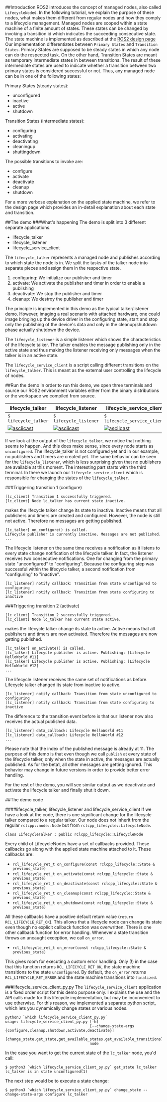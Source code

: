 ##Introduction
ROS2 introduces the concept of managed nodes, also called `LifecycleNode`s. In the following tutorial, we explain the purpose of these nodes, what makes them different from regular nodes and how they comply to a lifecycle management.
Managed nodes are scoped within a state machine of a finite amount of states. These states can be changed by invoking a transition id which indicates the succeeding consecutive state.
The state machine is implemented as described at the [ROS2 design page](http://design.ros2.org/articles/node_lifecycle.html) 
Our implementation differentiates between `Primary States` and `Transition States`. Primary States are supposed to be steady states in which any node can do the respected task. On the other hand, Transition States are meant as temporary intermediate states in between transitions. The result of these intermediate states are used to indicate whether a transition between two primary states is considered successful or not. Thus, any managed node can be in one of the following states:

Primary States (steady states):
* unconfigured
* inactive
* active
* shutdown

Transition States (intermediate states):
* configuring
* activating
* deactivating
* cleaningup
* shuttingdown

The possible transitions to invoke are:
* configure
* activate
* deactivate
* cleanup
* shutdown

For a more verbose explanation on the applied state machine, we refer to the design page which provides an in-detail explanation about each state and transition.

##The demo
###What's happening
The demo is split into 3 different separate applications.
* lifecycle_talker
* lifecycle_listener
* lifecycle_service_client 

The `lifecycle_talker` represents a managed node and publishes according to which state the node is in. We split the tasks of the talker node into separate pieces and assign them in the respective state.
 1. configuring: We initialize our publisher and timer
 2. activate: We activate the publisher and timer in order to enable a publishing
 3. deactivate: We stop the publisher and timer
 4. cleanup: We destroy the publisher and timer

The principle is implemented in this demo as the typical talker/listener demo. However, imaging a real scenario with attached hardware, one could image bringing up the device driver in the configuring state, start and stop only the publishing of the device's data and only in the cleanup/shutdown phase actually shutdown the device. 

The `lifecycle_listener` is a simple listener which shows the characteristics of the lifecycle talker. The talker enables the message publishing only in the active state and thus making the listener receiving only messages when the talker is in an active state.

The `lifecycle_service_client` is a script calling different transitions on the `lifecycle_talker`. This is meant as the external user controlling the lifecycle of nodes.   

##Run the demo
In order to run this demo, we open three terminals and source our ROS2 environment variables either from the binary distributions or the workspace we compiled from source.

|lifecycle_talker|lifecycle_listener|lifecycle_service_client|
|----------------|------------------|------------------------|
|```$ lifecycle_talker```| ```$ lifecycle_listener```|```$ lifecycle_service_client```|
|[![asciicast](https://asciinema.org/a/3k2933hk287q2mj0g9r46qw9r.png)](https://asciinema.org/a/3k2933hk287q2mj0g9r46qw9r)|[![asciicast](https://asciinema.org/a/dltm4uhdh461v7ts2jfxm9nzn.png)](https://asciinema.org/a/dltm4uhdh461v7ts2jfxm9nzn)|[![asciicast](https://asciinema.org/a/6o20wbnhx6tk3y2hr5dk8fwm5.png)](https://asciinema.org/a/6o20wbnhx6tk3y2hr5dk8fwm5)|

If we look at the output of the `lifecycle_talker`, we notice that nothing seems to happen. And this does make sense, since every node starts as `unconfigured`. The lifecycle_talker is not configured yet and in our example, no publishers and timers are created yet.
The same behavior can be seen for the `lifecycle_listener`, which is less surprising given that no publishers are available at this moment.
The interesting part starts with the third terminal. In there we launch our `lifecycle_service_client` which is responsible for changing the states of the `lifecycle_talker`. 

###Triggering transition 1 (configure)
```
[lc_client] Transition 1 successfully triggered.
[lc_client] Node lc_talker has current state inactive.
```
makes the lifecycle talker change its state to inactive. Inactive means that all publishers and timers are created and configured. However, the node is still not active. Therefore no messages are getting published.
```
[lc_talker] on_configure() is called.
Lifecycle publisher is currently inactive. Messages are not published.
...
```
The lifecycle listener on the same time receives a notification as it listens to every state change notification of the lifecycle talker. In fact, the listener receives two consecutive notifications. One for changing from the primary state "unconfigured" to "configuring". Because the configuring step was successful within the lifecycle talker, a second notification from "configuring" to "inactive". 
```
[lc_listener] notify callback: Transition from state unconfigured to configuring
[lc_listener] notify callback: Transition from state configuring to inactive
```

###Triggering transition 2 (activate)
```
[lc_client] Transition 2 successfully triggered.
[lc_client] Node lc_talker has current state active.
```
makes the lifecycle talker change its state to active. Active means that all publishers and timers are now activated. Therefore the messages are now getting published. 
```
[lc_talker] on_activate() is called.
[lc_talker] Lifecycle publisher is active. Publishing: [Lifecycle HelloWorld #11]
[lc_talker] Lifecycle publisher is active. Publishing: [Lifecycle HelloWorld #12]
...
```
The lifecycle listener receives the same set of notifications as before. Lifecycle talker changed its state from inactive to active.
```
[lc_listener] notify callback: Transition from state unconfigured to configuring
[lc_listener] notify callback: Transition from state configuring to inactive
```
The difference to the transition event before is that our listener now also receives the actual published data.
```
[lc_listener] data_callback: Lifecycle HelloWorld #11
[lc_listener] data_callback: Lifecycle HelloWorld #12
...
```
Please note that the index of the published message is already at 11. The purpose of this demo is that even though we call `publish` at every state of the lifecycle talker, only when the state in active, the messages are actually published. As for the beta1, all other messages are getting ignored. This behavior may change in future versions in order to provide better error handling.

For the rest of the demo, you will see similar output as we deactivate and activate the lifecycle talker and finally shut it down. 

##The demo code

####lifecycle_talker, lifecycle_listener and lifecycle_service_client
If we have a look at the code, there is one significant change for the lifecycle talker compared to a regular talker. Our node does not inherit from the regular ```rclcpp::node::Node``` but from ```rclcpp_lifecycle::LifecycleNode```.
```
class LifecycleTalker : public rclcpp_lifecycle::LifecycleNode
```
Every child of LifecycleNodes have a set of callbacks provided. These callbacks go along with the applied state machine attached to it. These callbacks are:
* ```rcl_lifecycle_ret_t on_configure(const rclcpp_lifecycle::State & previous_state)```
* ```rcl_lifecycle_ret_t on_activate(const rclcpp_lifecycle::State & previous_state)```
* ```rcl_lifecycle_ret_t on_deactivate(const rclcpp_lifecycle::State & previous_state)```
* ```rcl_lifecycle_ret_t on_cleanup(const rclcpp_lifecycle::State & previous_state)```
* ```rcl_lifecycle_ret_t on_shutdown(const rclcpp_lifecycle::State & previous_state)```

All these callbacks have a positive default return value (```return RCL_LIFECYCLE_RET_OK```). This allows that a lifecycle node can change its state even though no explicit callback function was overwritten. 
There is one other callback function for error handling. Whenever a state transition throws an uncaught exception, we call ```on_error```. 
* ```rcl_lifecycle_ret_t on_error(const rclcpp_lifecycle::State & previous_state)```

This gives room for executing a custom error handling. Only (!) in the case that this function returns ```RCL_LIFECYCLE_RET_OK```, the state machine transitions to the state `unconfigured`. By default, the `on_error` returns `RCL_LIFECYCLE_RET_ERROR` and the state machine transitions into `finalized`. 

###lifecycle_service_client_py.py
The `lifecycle_service_client` application is a fixed order script for this demo purpose only. I explains the use and the API calls made for this lifecycle implementation, but may be inconvenient to use otherwise. For this reason, we implemented a separate python script, which lets you dynamically change states or various nodes.
```
python3 `which lifecycle_service_client_py.py`
usage: lifecycle_service_client_py.py [-h]
                                      [--change-state-args {configure,cleanup,shutdown,activate,deactivate}]
                                      {change_state,get_state,get_available_states,get_available_transitions}
                                      node
```
In the case you want to get the current state of the `lc_talker` node, you'd call:
```
$ python3 `which lifecycle_service_client_py.py` get_state lc_talker
lc_talker is in state unconfigured(1)
```
The next step would be to execute a state change:
```
$ python3 `which lifecycle_service_client_py.py` change_state --change-state-args configure lc_talker
```